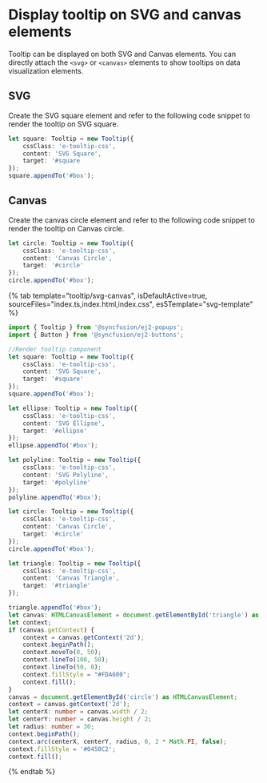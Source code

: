 # Display tooltip on SVG and canvas elements

Tooltip can be displayed on both SVG and Canvas elements. You can directly attach the `<svg>` or `<canvas>` elements to show tooltips on data visualization elements.

## SVG

Create the SVG square element and refer to the following code snippet to render the tooltip on SVG square.

```typescript
let square: Tooltip = new Tooltip({
    cssClass: 'e-tooltip-css',
    content: 'SVG Square',
    target: '#square
});
square.appendTo('#box');
```

## Canvas

Create the canvas circle element and refer to the following code snippet to render the tooltip on Canvas circle.

```typescript
let circle: Tooltip = new Tooltip({
    cssClass: 'e-tooltip-css',
    content: 'Canvas Circle',
    target: '#circle'
});
circle.appendTo('#box');
```

{% tab template="tooltip/svg-canvas", isDefaultActive=true, sourceFiles="index.ts,index.html,index.css", es5Template="svg-template" %}

```typescript
import { Tooltip } from '@syncfusion/ej2-popups';
import { Button } from '@syncfusion/ej2-buttons';

//Render tooltip component
let square: Tooltip = new Tooltip({
    cssClass: 'e-tooltip-css',
    content: 'SVG Square',
    target: '#square'
});
square.appendTo('#box');

let ellipse: Tooltip = new Tooltip({
    cssClass: 'e-tooltip-css',
    content: 'SVG Ellipse',
    target: '#ellipse'
});
ellipse.appendTo('#box');

let polyline: Tooltip = new Tooltip({
    cssClass: 'e-tooltip-css',
    content: 'SVG Polyline',
    target: '#polyline'
});
polyline.appendTo('#box');

let circle: Tooltip = new Tooltip({
    cssClass: 'e-tooltip-css',
    content: 'Canvas Circle',
    target: '#circle'
});
circle.appendTo('#box');

let triangle: Tooltip = new Tooltip({
    cssClass: 'e-tooltip-css',
    content: 'Canvas Triangle',
    target: '#triangle'
});

triangle.appendTo('#box');
let canvas: HTMLCanvasElement = document.getElementById('triangle') as HTMLCanvasElement;
let context;
if (canvas.getContext) {
    context = canvas.getContext('2d');
    context.beginPath();
    context.moveTo(0, 50);
    context.lineTo(100, 50);
    context.lineTo(50, 0);
    context.fillStyle = "#FDA600";
    context.fill();
}
canvas = document.getElementById('circle') as HTMLCanvasElement;
context = canvas.getContext('2d');
let centerX: number = canvas.width / 2;
let centerY: number = canvas.height / 2;
let radius: number = 30;
context.beginPath();
context.arc(centerX, centerY, radius, 0, 2 * Math.PI, false);
context.fillStyle = '#0450C2';
context.fill();

```

{% endtab %}